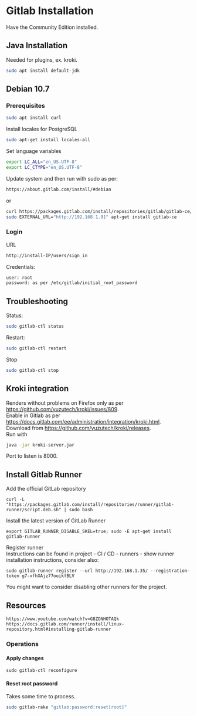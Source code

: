 # Gitlab Installation
Have the Community Edition installed.
## Java Installation
Needed for plugins, ex. kroki.
```sh
sudo apt install default-jdk
```
## Debian 10.7
### Prerequisites
```sh
sudo apt install curl
```
Install locales for PostgreSQL
```bash
sudo apt-get install locales-all
```
Set language variables
```bash
export LC_ALL="en_US.UTF-8"
export LC_CTYPE="en_US.UTF-8"
```
Update system and then run with sudo as per:
```html
https://about.gitlab.com/install/#debian
```
or
```sh
curl https://packages.gitlab.com/install/repositories/gitlab/gitlab-ce/script.deb.sh | sudo bash
sudo EXTERNAL_URL="http://192.168.1.91" apt-get install gitlab-ce
```

### Login 

URL

```html
http://install-IP/users/sign_in
```

Credentials:

```sh
user: root
password: as per /etc/gitlab/initial_root_password
```

## Troubleshooting
Status:
```sh
sudo gitlab-ctl status
```
Restart:
```sh
sudo gitlab-ctl restart
```
Stop
```sh
sudo gitlab-ctl stop
```
## Kroki integration
Renders without problems on Firefox only as per https://github.com/yuzutech/kroki/issues/809.  
Enable in Gitlab as per https://docs.gitlab.com/ee/administration/integration/kroki.html.  
Download from https://github.com/yuzutech/kroki/releases.  
Run with 
```sh
java -jar kroki-server.jar
```
Port to listen is 8000.

## Install Gitlab Runner
Add the official GitLab repository
```
curl -L "https://packages.gitlab.com/install/repositories/runner/gitlab-runner/script.deb.sh" | sudo bash
```
Install the latest version of GitLab Runner
```
export GITLAB_RUNNER_DISABLE_SKEL=true; sudo -E apt-get install gitlab-runner
```
Register runner<br/>
Instructions can be found in project - CI / CD - runners - show runner installation instructions, consider also:
```
sudo gitlab-runner register --url http://192.168.1.35/ --registration-token g7-xfhXAjz77ooikfBLV
```
You might want to consider disabling other runners for the project.

## Resources
```
https://www.youtube.com/watch?v=G8ZONHOTAQk
https://docs.gitlab.com/runner/install/linux-repository.html#installing-gitlab-runner
```

### Operations
#### Apply changes
```
sudo gitlab-ctl reconfigure
```
#### Reset root password
Takes some time to process.
```bash
sudo gitlab-rake "gitlab:password:reset[root]"
```
